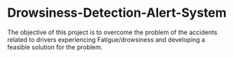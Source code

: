 # Drowsiness-Detection-Alert-System
The objective of this project is to overcome the problem of the accidents related to drivers experiencing Fatigue/drowsiness and developing a feasible solution for the problem.  
